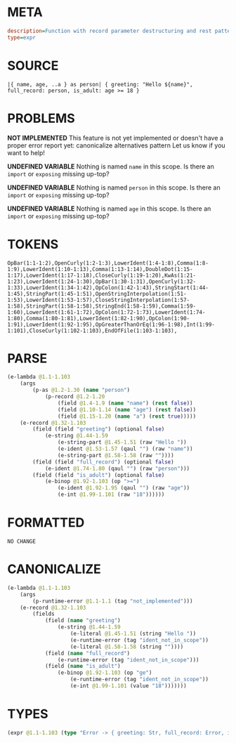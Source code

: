 # META
~~~ini
description=Function with record parameter destructuring and rest pattern, capture whole record using `as`
type=expr
~~~
# SOURCE
~~~roc
|{ name, age, ..a } as person| { greeting: "Hello ${name}", full_record: person, is_adult: age >= 18 }
~~~
# PROBLEMS
**NOT IMPLEMENTED**
This feature is not yet implemented or doesn't have a proper error report yet: canonicalize alternatives pattern
Let us know if you want to help!

**UNDEFINED VARIABLE**
Nothing is named `name` in this scope.
Is there an `import` or `exposing` missing up-top?

**UNDEFINED VARIABLE**
Nothing is named `person` in this scope.
Is there an `import` or `exposing` missing up-top?

**UNDEFINED VARIABLE**
Nothing is named `age` in this scope.
Is there an `import` or `exposing` missing up-top?

# TOKENS
~~~zig
OpBar(1:1-1:2),OpenCurly(1:2-1:3),LowerIdent(1:4-1:8),Comma(1:8-1:9),LowerIdent(1:10-1:13),Comma(1:13-1:14),DoubleDot(1:15-1:17),LowerIdent(1:17-1:18),CloseCurly(1:19-1:20),KwAs(1:21-1:23),LowerIdent(1:24-1:30),OpBar(1:30-1:31),OpenCurly(1:32-1:33),LowerIdent(1:34-1:42),OpColon(1:42-1:43),StringStart(1:44-1:45),StringPart(1:45-1:51),OpenStringInterpolation(1:51-1:53),LowerIdent(1:53-1:57),CloseStringInterpolation(1:57-1:58),StringPart(1:58-1:58),StringEnd(1:58-1:59),Comma(1:59-1:60),LowerIdent(1:61-1:72),OpColon(1:72-1:73),LowerIdent(1:74-1:80),Comma(1:80-1:81),LowerIdent(1:82-1:90),OpColon(1:90-1:91),LowerIdent(1:92-1:95),OpGreaterThanOrEq(1:96-1:98),Int(1:99-1:101),CloseCurly(1:102-1:103),EndOfFile(1:103-1:103),
~~~
# PARSE
~~~clojure
(e-lambda @1.1-1.103
	(args
		(p-as @1.2-1.30 (name "person")
			(p-record @1.2-1.20
				(field @1.4-1.9 (name "name") (rest false))
				(field @1.10-1.14 (name "age") (rest false))
				(field @1.15-1.20 (name "a") (rest true)))))
	(e-record @1.32-1.103
		(field (field "greeting") (optional false)
			(e-string @1.44-1.59
				(e-string-part @1.45-1.51 (raw "Hello "))
				(e-ident @1.53-1.57 (qaul "") (raw "name"))
				(e-string-part @1.58-1.58 (raw ""))))
		(field (field "full_record") (optional false)
			(e-ident @1.74-1.80 (qaul "") (raw "person")))
		(field (field "is_adult") (optional false)
			(e-binop @1.92-1.103 (op ">=")
				(e-ident @1.92-1.95 (qaul "") (raw "age"))
				(e-int @1.99-1.101 (raw "18"))))))
~~~
# FORMATTED
~~~roc
NO CHANGE
~~~
# CANONICALIZE
~~~clojure
(e-lambda @1.1-1.103
	(args
		(p-runtime-error @1.1-1.1 (tag "not_implemented")))
	(e-record @1.32-1.103
		(fields
			(field (name "greeting")
				(e-string @1.44-1.59
					(e-literal @1.45-1.51 (string "Hello "))
					(e-runtime-error (tag "ident_not_in_scope"))
					(e-literal @1.58-1.58 (string ""))))
			(field (name "full_record")
				(e-runtime-error (tag "ident_not_in_scope")))
			(field (name "is_adult")
				(e-binop @1.92-1.103 (op "ge")
					(e-runtime-error (tag "ident_not_in_scope"))
					(e-int @1.99-1.101 (value "18")))))))
~~~
# TYPES
~~~clojure
(expr @1.1-1.103 (type "Error -> { greeting: Str, full_record: Error, is_adult: * }"))
~~~

